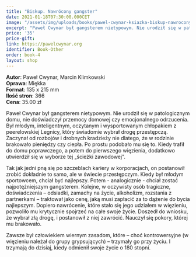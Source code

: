 ```yaml
---
title: "Biskup. Nawrócony gangster"
date: 2021-01-18T07:30:00.000CET
image: "/assets/img/uploads/books/pawel-cwynar-ksiazka-biskup-nawrocony-gangster-sklep-charytatywny.jpg"
excerpt: "Paweł Cwynar był gangsterem nietypowym. Nie urodził się w patologicznym domu, nie doświadczył przemocy domowej czy emocjonalnego odrzucenia."
price: '35' 
price-gift:
link: https://pawelcwynar.org
identifier: Book-Other
order: book-4
layout: shop
---
```


**Autor**: Paweł Cwynar, Marcin Klimkowski   
**Oprawa**: Miękka   
**Format**: 135 x 215 mm  
**Ilość stron**: 366  
**Cena**: 35.00 zł  

Paweł Cwynar był gangsterem nietypowym. Nie urodził się w patologicznym domu, nie doświadczył przemocy domowej czy emocjonalnego odrzucenia. Był młodym, inteligentnym, oczytanym i wysportowanym chłopakiem z peerelowskiej Legnicy, który świadomie wybrał drogę przestępczą. Zaczynał od rozbojów i drobnych kradzieży nie dlatego, że w rodzinie brakowało pieniędzy czy ciepła. Po prostu podobało mu się to. Kiedy trafił do domu poprawczego, a potem do pierwszego więzienia, dodatkowo utwierdził się w wyborze tej „ścieżki zawodowej".


Tak jak jedni pną się po szczeblach kariery w korporacjach, on postanowił zrobić dokładnie to samo, ale w świecie przestępczym. Kiedy był młodym sportowcem, chciał być najlepszy. Potem - analogicznie - chciał zostać najpotężniejszym gangsterem. Kolejne, w oczywisty osób tragiczne, doświadczenia – odsiadki, zamachy na życie, alkoholizm, rozstania z partnerkami – traktował jako cenę, jaką musi zapłacić za to dążenie do bycia najlepszym. Dopiero nawrócenie, które stało się jego udziałem w więzieniu, pozwoliło mu krytycznie spojrzeć na całe swoje życie. Doszedł do wniosku, że wybrał złą drogę, i postanowił z niej zawrócić. Nauczył się pokory, której mu brakowało.


Zawsze był człowiekiem wiernym zasadom, które – choć kontrowersyjne (w więzieniu należał do grupy grypsujących) – trzymały go przy życiu. I trzymają do dzisiaj, kiedy odmienił swoje życie o 180 stopni.
